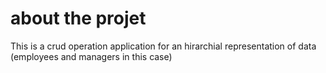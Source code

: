 # about the projet
This is a crud operation application for an hirarchial representation of data (employees and managers in this case)
